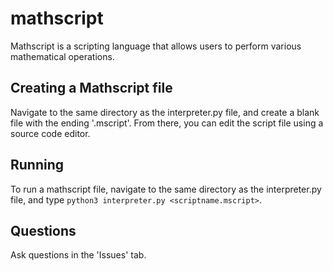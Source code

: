 # mathscript

Mathscript is a scripting language that allows users to perform various mathematical operations.

## Creating a Mathscript file

Navigate to the same directory as the interpreter.py file, and create a blank file with the ending '.mscript'. From there, you can edit the script file using a source code editor.

## Running

To run a mathscript file, navigate to the same directory as the interpreter.py file, and type `python3 interpreter.py <scriptname.mscript>`.

## Questions

Ask questions in the 'Issues' tab.
